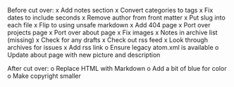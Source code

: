 Before cut over:
x Add notes section
x Convert categories to tags
x Fix dates to include seconds
x Remove author from front matter
x Put slug into each file
x Flip to using unsafe markdown
x Add 404 page
x Port over projects page
x Port over about page
x Fix images
x Notes in archive list (missing)
x Check for any drafts
x Check out rss feed
x Look through archives for issues
x Add rss link
o Ensure legacy atom.xml is available
o Update about page with new picture and description

After cut over:
o Replace HTML with Markdown
o Add a bit of blue for color
o Make copyright smaller
